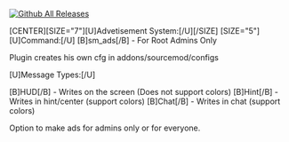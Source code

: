 [![Github All Releases](https://img.shields.io/github/downloads/Ravid-A/Ads/total.svg)]()

[CENTER][SIZE="7"][U]Advetisement System:[/U][/SIZE]
[SIZE="5"][U]Command:[/U]
[B]sm_ads[/B] - For Root Admins Only

Plugin creates his own cfg in addons/sourcemod/configs

[U]Message Types:[/U]

[B]HUD[/B] - Writes on the screen (Does not support colors)
[B]Hint[/B] - Writes in hint/center (support colors)
[B]Chat[/B] - Writes in chat (support colors)

Option to make ads for admins only or for everyone.
